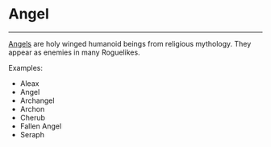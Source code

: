 # Angel

---

[Angels](http://www.wikipedia.org/wiki/Angel) are holy winged humanoid beings from religious mythology. They appear as enemies in many Roguelikes.

Examples:

- Aleax
- Angel
- Archangel
- Archon
- Cherub
- Fallen Angel
- Seraph

